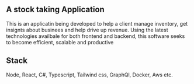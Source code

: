 ## A stock taking Application
This is an applicatin being developed to help a client manage inventory, get insignts about businees and help drive up revenue. Using the latest technologies availbale for both frontend and backend, this software seeks to become efficient, scalable and productive

## Stack
Node,
React,
C#,
Typescript,
Tailwind css,
GraphQl,
Docker,
Aws
etc.

